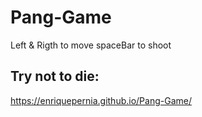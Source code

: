 # Pang-Game

Left & Rigth to move spaceBar to shoot

## Try not to die: 

   https://enriquepernia.github.io/Pang-Game/

